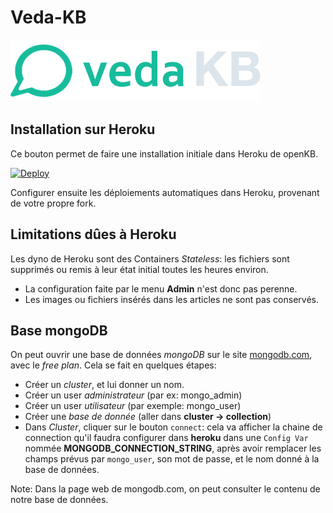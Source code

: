 # Veda-KB
![logo](vedakb_logo_small.png)
## Installation sur Heroku

Ce bouton permet de faire une installation initiale dans Heroku de openKB.

[![Deploy](https://www.herokucdn.com/deploy/button.svg)](https://heroku.com/deploy?template=https://github.com/mrvautin/openKB)

Configurer ensuite les déploiements automatiques dans Heroku, provenant de votre propre fork.

## Limitations dûes à Heroku

Les dyno de Heroku sont des Containers *Stateless*: les fichiers sont supprimés ou remis à leur état initial toutes les heures environ.
* La configuration faite par le menu **Admin** n'est donc pas perenne.
* Les images ou fichiers insérés dans les articles ne sont pas conservés.



## Base mongoDB

On peut ouvrir une base de données *mongoDB* sur le site  [mongodb.com](https://www.mongodb.com), avec le *free plan*. Cela se fait en quelques étapes:

* Créer un *cluster*, et lui donner un nom.
* Créer un user *administrateur* (par ex: mongo_admin)
* Créer un user *utilisateur* (par exemple: mongo_user)
* Créer une *base de donnée* (aller dans **cluster → collection**)
* Dans *Cluster*, cliquer sur le bouton `connect`: cela va afficher la chaine de connection qu'il faudra configurer dans **heroku** dans une `Config Var` nommée **MONGODB_CONNECTION_STRING**, après avoir remplacer les champs prévus par `mongo_user`, son mot de passe, et le nom donné à la base de données.



Note: Dans la page web de mongodb.com, on peut consulter le contenu de notre base de données.